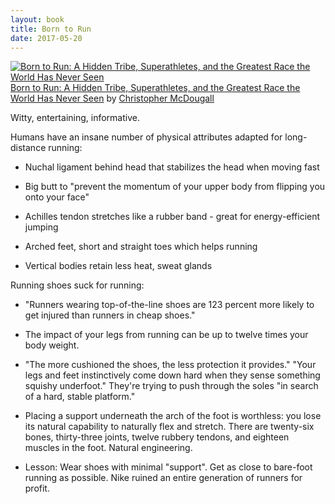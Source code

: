 ```yaml
---
layout: book
title: Born to Run
date: 2017-05-20
---
```


<a href="https://www.goodreads.com/book/show/6289283-born-to-run" style="float: left; padding-right: 20px"><img border="0" alt="Born to Run: A Hidden Tribe, Superathletes, and the Greatest Race the World Has Never Seen" src="https://images.gr-assets.com/books/1320531983m/6289283.jpg" /></a><a href="https://www.goodreads.com/book/show/6289283-born-to-run">Born to Run: A Hidden Tribe, Superathletes, and the Greatest Race the World Has Never Seen</a> by <a href="https://www.goodreads.com/author/show/133538.Christopher_McDougall">Christopher McDougall</a><br/>

Witty, entertaining, informative.

Humans have an insane number of physical attributes adapted for long-distance running:

* Nuchal ligament behind head that stabilizes the head when moving fast

* Big butt to "prevent the momentum of your upper body from flipping you onto your face"

* Achilles tendon stretches like a rubber band - great for energy-efficient jumping

* Arched feet, short and straight toes which helps running

* Vertical bodies retain less heat, sweat glands

Running shoes suck for running:

* "Runners wearing top-of-the-line shoes are 123 percent more likely to get injured than runners in cheap shoes."

* The impact of your legs from running can be up to twelve times your body weight.

* "The more cushioned the shoes, the less protection it provides." "Your legs and feet instinctively come down hard when they sense something squishy underfoot." They're trying to push through the soles "in search of a hard, stable platform."

* Placing a support underneath the arch of the foot is worthless: you lose its natural capability to naturally flex and stretch. There are twenty-six bones, thirty-three joints, twelve rubbery tendons, and eighteen muscles in the foot. Natural engineering.

* Lesson: Wear shoes with minimal "support". Get as close to bare-foot running as possible. Nike ruined an entire generation of runners for profit.
